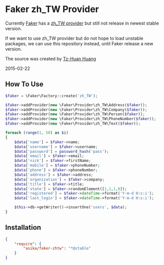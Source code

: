 # Faker zh_TW Provider

Currently [Faker](https://github.com/fzaninotto/Faker) has a [zh_TW provider](https://github.com/fzaninotto/Faker/tree/master/src/Faker/Provider/zh_TW) but still not release in newest stable version.

If we want to use zh_TW provider but do not hope to load unstable packages, we can use this repository instead, until Faker release a new version.

The source was created by [Tz-Huan Huang](https://github.com/tzhuan)

2015-02-22

## How To Use

``` php
$faker = \Faker\Factory::create('zh_TW');

$faker->addProvider(new \Faker\Provider\zh_TW\Address($faker));
$faker->addProvider(new \Faker\Provider\zh_TW\Company($faker));
$faker->addProvider(new \Faker\Provider\zh_TW\Person($faker));
$faker->addProvider(new \Faker\Provider\zh_TW\PhoneNumber($faker));
$faker->addProvider(new \Faker\Provider\zh_TW\Text($faker));

foreach (range(1, 50) as $i)
{
	$data['name'] = $faker->name;
	$data['username'] = $faker->username;
	$data['password'] = password_hash('pass');
	$data['email'] = $faker->email;
	$data['nick'] = $faker->firstName;
	$data['mobile'] = $faker->phoneNumber;
	$data['phone'] = $faker->phoneNumber;
	$data['address'] = $faker->address;
	$data['organization'] = $faker->company;
	$data['title'] = $faker->title;
	$data['state'] = $faker->randomElement([1,1,1,0]);
	$data['registered'] = $faker->dateTime->format('Y-m-d H:s:i');
	$data['last_login'] = $faker->dateTime->format('Y-m-d H:s:i');

	$this->db->getWriter()->insertOne('users', $data);
}
```

## Installation

``` json
{
	"require": {
		"asika/faker-zhtw": "*@stable"
	}
}
```
